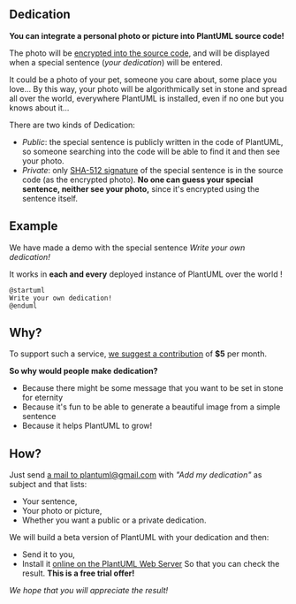 ## Dedication

**You can integrate a personal photo or picture into PlantUML source code!**

The photo will be [encrypted into the source code](https://en.wikipedia.org/wiki/Stream_cipher), and will be displayed when a special sentence (*your dedication*) will be entered.

It could be a photo of your pet, someone you care about, some place you love... By this way, your photo will be algorithmically set in stone and spread all over the world, everywhere PlantUML is installed, even if no one but you knows about it...

There are two kinds of Dedication:

* *Public*: the special sentence is publicly written in the code of PlantUML, so someone searching into the code will be able to find it and then see your photo.
* *Private*: only [SHA-512 signature](https://en.wikipedia.org/wiki/SHA-2) of the special sentence is in the source code (as the encrypted photo). **No one can guess your special sentence, neither see your photo,** since it's encrypted using the sentence itself.



## Example

We have made a demo with the special sentence *Write your own dedication!*

It works in **each and every** deployed instance of PlantUML over the world !

```plantuml
@startuml
Write your own dedication!
@enduml
```


## Why?

To support such a service, [we suggest a contribution](https://www.patreon.com/bePatron?patAmt=1&u=527450&rid=548118)
of **$5** per month.

**So why would people make dedication?**
* Because there might be some message that you want to be set in stone for eternity
* Because it's fun to be able to generate a beautiful image from a simple sentence
* Because it helps PlantUML to grow!


## How?

Just send [a mail to plantuml@gmail.com](mailto:plantuml@gmail.com?subject=Add%20my%20dedication) with
*"Add my dedication"* as subject and that lists:
* Your sentence,
* Your photo or picture,
* Whether you want a public or a private dedication.

We will build a beta version of PlantUML with your dedication and then:
* Send it to you,
* Install it [online on the PlantUML Web Server](http://plantuml.com/plantuml)
So that you can check the result.
**This is a free trial offer!**

*We hope that you will appreciate the result!*


